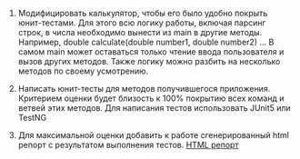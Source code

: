 1. Модифицировать калькулятор, чтобы его было удобно покрыть юнит-тестами.
   Для этого всю логику работы, включая парсинг строк, в числа необходимо вынести из main
   в другие методы. Например, double calculate(double number1, double number2) ...
   В самом main может оставаться только чтение ввода пользователя и вызов других методов.
   Также логику можно разбить на несколько методов по своему усмотрению.

2. Написать юнит-тесты для методов получившегося приложения. Критерием оценки будет близость к
   100% покрытию всех команд и ветвей этих методов.
   Для написания тестов использовать JUnit5 или TestNG

3. Для максимальной оценки добавить к работе сгенерированный html репорт с результатом выполнения тестов.
[HTML репорт](JUnit5Assertions%20Report.html)